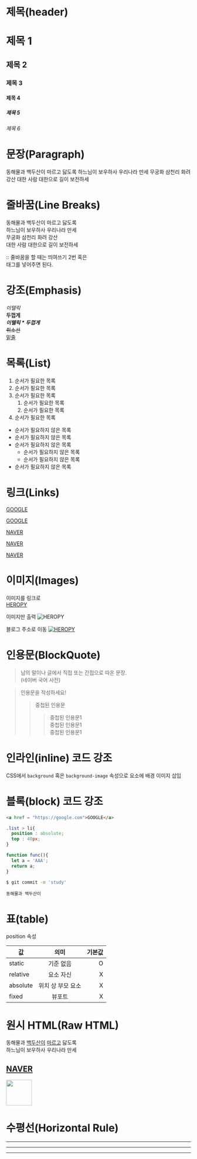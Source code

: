 # 제목(header)

# 제목 1
## 제목 2
### 제목 3
#### 제목 4
##### 제목 5
###### 제목 6

# 문장(Paragraph)

동해물과 백두산이 마르고 닳도록
하느님이 보우하사 우리나라 만세
무궁화 삼천리 화려 강산
대한 사람 대한으로 길이 보전하세

# 줄바꿈(Line Breaks)
동해물과 백두산이 마르고 닳도록  
하느님이 보우하사 우리나라 만세  
무궁화 삼천리 화려 강산  
대한 사람 대한으로 길이 보전하세

:: 줄바꿈을 할 때는 띄여쓰기 2번 혹은 <br/> 태그를 넣어주면 된다.

# 강조(Emphasis)

_이텔릭_  
**두껍게**  
**_이텔릭 * 두껍게_**  
~~취소선~~  
<u>밑줄</u>  

# 목록(List)

1. 순서가 필요한 목록  
1. 순서가 필요한 목록  
1. 순서가 필요한 목록  
    1. 순서가 필요한 목록
    1. 순서가 필요한 목록
1. 순서가 필요한 목록
  
- 순서가 필요하지 않은 목록
- 순서가 필요하지 않은 목록
- 순서가 필요하지 않은 목록
    - 순서가 필요하지 않은 목록
    - 순서가 필요하지 않은 목록
- 순서가 필요하지 않은 목록

# 링크(Links)
<a href = "https://google.com">GOOGLE</a>  

[GOOGLE](https://google.com)

<a href = "http://naver.com" title = "네이버로 이동!">NAVER</a>

[NAVER](http://naver.com "네이버로 이동")

<a href = "http://naver.com" title = "네이버로 이동!" target = "_blank">NAVER</a>

# 이미지(Images)
이미지를 링크로  
[HEROPY](https://heropy.blog/css/images/logo.png)

이미지만 출력
![HEROPY](https://heropy.blog/css/images/logo.png)

블로그 주소로 이동
[![HEROPY](https://heropy.blog/css/images/logo.png)](https://heropy.blog/css/images/logo.png)

# 인용문(BlockQuote)

>남의 말이나 글에서 직접 또는 간접으로 따온 문장.  
>(네이버 국어 사전)

>인용문을 작성하세요!
>> 중첩된 인용문
>>> 중첩된 인용문1  
>>> 중첩된 인용문1  
>>> 중첩된 인용문1

# 인라인(inline) 코드 강조

CSS에서 `background` 혹은 `background-image` 속성으로 요소에 배경 이미지 삽입

# 블록(block) 코드 강조

```html
<a href = "https://google.com">GOOGLE</a>  
```

```css
.list > li{
  position : absolute;
  top : 40px;
}
```

```javascript
function func(){
  let a = 'AAA';
  return a;
}
```

```bash
$ git commit -m 'study'
```

```plaintext
동해물과 백두산이
```

# 표(table)

position 속성  

값 | 의미 | 기본값  
--|:--:|--:
static | 기준 없음 | O
relative | 요소 자신 | X
absolute | 위치 상 부모 요소 | X
fixed | 뷰포트 | X

# 원시 HTML(Raw HTML)

동해물과 <u>백두산이</u> <span style = "text-decoration : underline">마르고</span> 닳도록<br/> 
하느님이 보우하사 우리나라 만세

<a href = "http://naver.com" title = "네이버로 이동!" target = "_blank">NAVER</a>
---
<img width ="70" src = "https://heropy.blog/css/images/logo.png"/>

# 수평선(Horizontal Rule)

---

***

___
